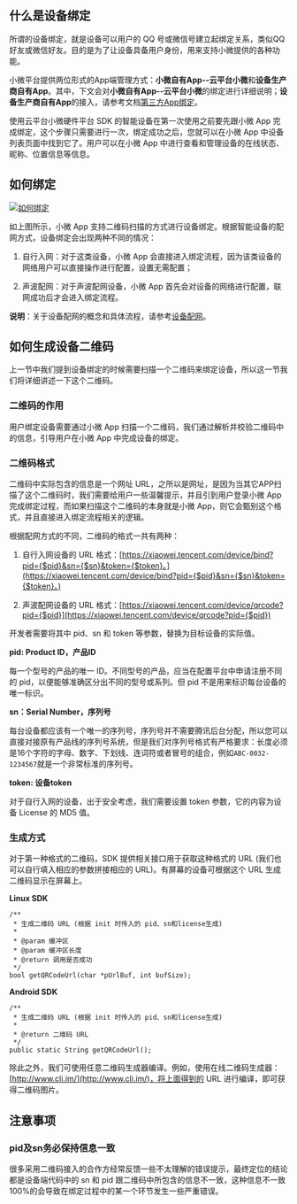 ## 什么是设备绑定
所谓的设备绑定，就是设备可以用户的 QQ 号或微信号建立起绑定关系，类似QQ 好友或微信好友。目的是为了让设备具备用户身份，用来支持小微提供的各种功能。

小微平台提供两位形式的App端管理方式：**小微自有App--云平台小微**和**设备生产商自有App**。其中，下文会对**小微自有App--云平台小微**的绑定进行详细说明；**设备生产商自有App**的接入，请参考文档[第三方App绑定](http://xiaowei.qcloud.com/wiki/#TechMisc_3rd_app_bind)。

使用云平台小微硬件平台 SDK 的智能设备在第一次使用之前要先跟小微 App 完成绑定，这个步骤只需要进行一次，绑定成功之后，您就可以在小微 App 中设备列表页面中找到它了。用户可以在小微 App 中进行查看和管理设备的在线状态、昵称、位置信息等信息。

## 如何绑定

[![如何绑定](http://imgcache.tce.fsphere.cn/static/qzonestyle.gtimg.cn/qzone/vas/opensns/res/img/device_bind_1.png)](http://imgcache.tce.fsphere.cn/static/qzonestyle.gtimg.cn/qzone/vas/opensns/res/img/device_bind_1.png)

如上图所示，小微 App 支持二维码扫描的方式进行设备绑定。根据智能设备的配网方式，设备绑定会出现两种不同的情况：

1.  自行入网：对于这类设备，小微 App 会直接进入绑定流程，因为该类设备的网络用户可以直接操作进行配置，设置无需配置；

2.  声波配网：对于声波配网设备，小微 App 首先会对设备的网络进行配置，联网成功后才会进入绑定流程。

**说明**：关于设备配网的概念和具体流程，请参考[设备配网](http://xiaowei.qcloud.com/wiki/#NoviceGuide_device_net)。

## 如何生成设备二维码

上一节中我们提到设备绑定的时候需要扫描一个二维码来绑定设备，所以这一节我们将详细讲述一下这个二维码。

### 二维码的作用

用户绑定设备需要通过小微 App 扫描一个二维码，我们通过解析并校验二维码中的信息，引导用户在小微 App 中完成设备的绑定。

### 二维码格式

二维码中实际包含的信息是一个网址 URL，之所以是网址，是因为当其它APP扫描了这个二维码时，我们需要给用户一些温馨提示，并且引到用户登录小微 App 完成绑定过程，而如果扫描这个二维码的本身就是小微 App，则它会甄别这个格式，并且直接进入绑定流程相关的逻辑。

根据配网方式的不同，二维码的格式一共有两种：

1.  自行入网设备的 URL 格式：[https://xiaowei.tencent.com/device/bind?pid={$pid}&sn={$sn}&token={$token}。](https://xiaowei.tencent.com/device/bind?pid={$pid}&sn={$sn}&token={$token}。)

2.  声波配网设备的 URL 格式：[https://xiaowei.tencent.com/device/qrcode?pid={$pid}](https://xiaowei.tencent.com/device/qrcode?pid={$pid})

开发者需要将其中 pid、sn 和 token 等参数，替换为目标设备的实际值。

**pid: Product ID，产品ID**

每一个型号的产品的唯一 ID。不同型号的产品，应当在配置平台中申请注册不同的 pid，以便能够准确区分出不同的型号或系列。但 pid 不是用来标识每台设备的唯一标识。

**sn：Serial Number，序列号**

每台设备都应该有一个唯一的序列号，序列号并不需要腾讯后台分配，所以您可以直接对接原有产品线的序列号系统，但是我们对序列号格式有严格要求：长度必须是16个字符的字母、数字、下划线、连词符或者冒号的组合，例如`ABC-0032-1234567`就是一个非常标准的序列号。

**token: 设备token**

对于自行入网的设备，出于安全考虑，我们需要设置 token 参数，它的内容为设备 License 的 MD5 值。

### 生成方式
对于第一种格式的二维码，SDK 提供相关接口用于获取这种格式的 URL (我们也可以自行填入相应的参数拼接相应的 URL)。有屏幕的设备可根据这个 URL 生成二维码显示在屏幕上。

**Linux SDK**

```
/**
 * 生成二维码 URL (根据 init 时传入的 pid、sn和license生成)
 *
 * @param 缓冲区
 * @param 缓冲区长度
 * @return 调用是否成功
 */
bool getQRCodeUrl(char *pUrlBuf, int bufSize);
```

**Android SDK**

```
/**
 * 生成二维码 URL (根据 init 时传入的 pid、sn和license生成)
 *
 * @return 二维码 URL
 */
public static String getQRCodeUrl();
```

除此之外，我们可使用任意二维码生成器编译。例如，使用在线二维码生成器：[](http://www.cli.im/)[http://www.cli.im/](http://www.cli.im/)，将上面得到的 URL 进行编译，即可获得二维码图片。

## 注意事项

### pid及sn务必保持信息一致

很多采用二维码接入的合作方经常反馈一些不太理解的错误提示，最终定位的结论都是设备端代码中的 sn 和 pid 跟二维码中所包含的信息不一致，这种信息不一致100%的会导致在绑定过程中的某一个环节发生一些严重错误。
